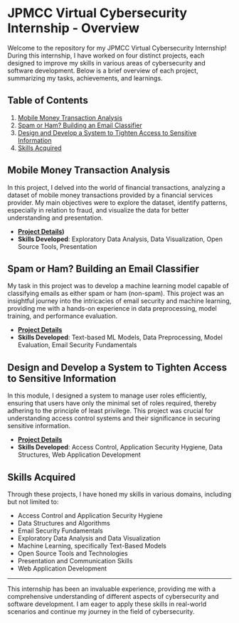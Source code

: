 # JPMCC Virtual Cybersecurity Internship - Overview

Welcome to the repository for my JPMCC Virtual Cybersecurity Internship! During this internship, I have worked on four distinct projects, each designed to improve my skills in various areas of cybersecurity and software development. Below is a brief overview of each project, summarizing my tasks, achievements, and learnings.

## Table of Contents
1. [Mobile Money Transaction Analysis](#mobile-money-transaction-analysis)
2. [Spam or Ham? Building an Email Classifier](#spam-or-ham-building-an-email-classifier)
3. [Design and Develop a System to Tighten Access to Sensitive Information](#design-and-develop-a-system-to-tighten-access-to-sensitive-information)
4. [Skills Acquired](#skills-acquired)

## Mobile Money Transaction Analysis
In this project, I delved into the world of financial transactions, analyzing a dataset of mobile money transactions provided by a financial services provider. My main objectives were to explore the dataset, identify patterns, especially in relation to fraud, and visualize the data for better understanding and presentation.

- **[Project Details](https://github.com/BxmGit/JPMorgan-Chase---Co.-Cybersecurity/tree/master/Fraud%20Detection%20Visulisation](https://github.com/BxmGit/JPMorgan-Chase---Co.-Cybersecurity/tree/master/Fraud%20Detection%20Visulisation)))**
- **Skills Developed**: Exploratory Data Analysis, Data Visualization, Open Source Tools, Presentation

## Spam or Ham? Building an Email Classifier
My task in this project was to develop a machine learning model capable of classifying emails as either spam or ham (non-spam). This project was an insightful journey into the intricacies of email security and machine learning, providing me with a hands-on experience in data preprocessing, model training, and performance evaluation.

- **[Project Details](./EmailClassifier.md)**
- **Skills Developed**: Text-based ML Models, Data Preprocessing, Model Evaluation, Email Security Fundamentals

## Design and Develop a System to Tighten Access to Sensitive Information
In this module, I designed a system to manage user roles efficiently, ensuring that users have only the minimal set of roles required, thereby adhering to the principle of least privilege. This project was crucial for understanding access control systems and their significance in securing sensitive information.

- **[Project Details](./AccessControlSystem.md)**
- **Skills Developed**: Access Control, Application Security Hygiene, Data Structures, Web Application Development

## Skills Acquired
Through these projects, I have honed my skills in various domains, including but not limited to:

- Access Control and Application Security Hygiene
- Data Structures and Algorithms
- Email Security Fundamentals
- Exploratory Data Analysis and Data Visualization
- Machine Learning, specifically Text-Based Models
- Open Source Tools and Technologies
- Presentation and Communication Skills
- Web Application Development

---

This internship has been an invaluable experience, providing me with a comprehensive understanding of different aspects of cybersecurity and software development. I am eager to apply these skills in real-world scenarios and continue my journey in the field of cybersecurity.
